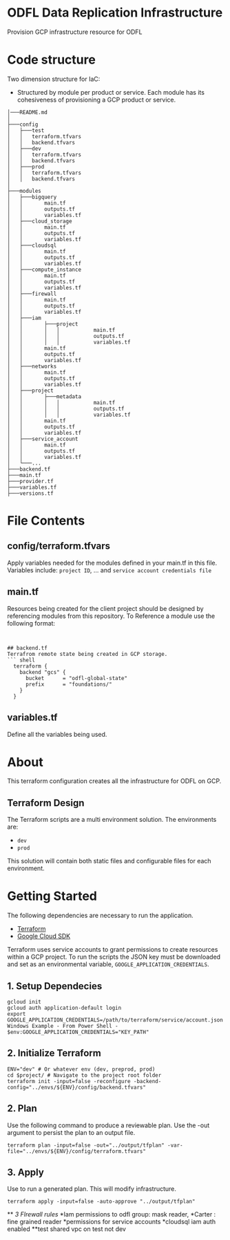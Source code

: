 # ODFL Data Replication Infrastructure

Provision GCP infrastructure resource for ODFL

# Code structure

Two dimension structure for IaC:

* Structured by module per product or service. Each module has its cohesiveness of provisioning a GCP product or
  service.

```shell
│───README.md
│
├───config
│   ├───test
│   │   terraform.tfvars
│   │   backend.tfvars
│   ├───dev
│   │   terraform.tfvars
│   │   backend.tfvars
│   ├───prod
│   │   terraform.tfvars
│   │   backend.tfvars
│
├───modules
│   ├───bigquery
│   │       main.tf
│   │       outputs.tf
│   │       variables.tf
│   ├───cloud_storage
│   │       main.tf
│   │       outputs.tf
│   │       variables.tf
│   ├───cloudsql
│   │       main.tf
│   │       outputs.tf
│   │       variables.tf
│   ├───compute_instance
│   │       main.tf
│   │       outputs.tf
│   │       variables.tf
│   ├───firewall
│   │       main.tf
│   │       outputs.tf
│   │       variables.tf
│   ├───iam
│   │       ├───project
│   │       │   │           main.tf
│   │       │   │           outputs.tf
│   │       │   │           variables.tf
│   │       main.tf
│   │       outputs.tf
│   │       variables.tf
│   ├───networks
│   │       main.tf
│   │       outputs.tf
│   │       variables.tf
│   ├───project
│   │       ├───metadata
│   │       │   │           main.tf
│   │       │   │           outputs.tf
│   │       │   │           variables.tf  
│   │       main.tf
│   │       outputs.tf
│   │       variables.tf
│   ├───service_account
│   │       main.tf
│   │       outputs.tf
│   │       variables.tf
│   └───...
├───backend.tf
├───main.tf
├───provider.tf
├───variables.tf
├───versions.tf
```

# File Contents

## config/terraform.tfvars

Apply variables needed for the modules defined in your main.tf in this file. Variables include: `project ID`, ...
and `service account credentials file`

## main.tf

Resources being created for the client project should be designed by referencing modules from this repository. To
Reference a module use the following format:

``` shell


## backend.tf
Terrafrom remote state being created in GCP storage.
``` shell
  terraform {
    backend "gcs" {
      bucket      = "odfl-global-state"
      prefix      = "foundations/"
    }
  }
```

## variables.tf

Define all the variables being used.

# About

This terraform configuration creates all the infrastructure for ODFL on GCP.

## Terraform Design

The Terraform scripts are a multi environment solution. The environments are:

- `dev`
- `prod`

This solution will contain both static files and configurable files for each environment.

# Getting Started

The following dependencies are necessary to run the application.

- [Terraform](https://www.terraform.io/downloads.html)
- [Google Cloud SDK](https://cloud.google.com/sdk/install)

Terraform uses service accounts to grant permissions to create resources within a GCP project.
To run the scripts the JSON key must be downloaded and set as an environmental
variable, `GOOGLE_APPLICATION_CREDENTIALS`.

## 1. Setup Dependecies

```shell
gcloud init
gcloud auth application-default login
export GOOGLE_APPLICATION_CREDENTIALS=/path/to/terraform/service/account.json
Windows Example - From Power Shell - $env:GOOGLE_APPLICATION_CREDENTIALS="KEY_PATH"
```

## 2. Initialize Terraform

```shell
ENV="dev" # Or whatever env (dev, preprod, prod)
cd $project/ # Navigate to the project root folder
terraform init -input=false -reconfigure -backend-config="../envs/${ENV}/config/backend.tfvars"
```

## 2. Plan

Use the following command to produce a reviewable plan. Use the -out argument to persist the plan to an output file.

```shell
terraform plan -input=false -out="../output/tfplan" -var-file="../envs/${ENV}/config/terraform.tfvars"
```

## 3. Apply

Use to run a generated plan. This will modify infrastructure.

```shell
terraform apply -input=false -auto-approve "../output/tfplan"

```

**
*3 FIrewall rules*
*Iam permissions to odfl group: mask reader,
*Carter : fine grained reader
*permissions for service accounts
*cloudsql iam auth enabled
**test shared vpc on test not dev
